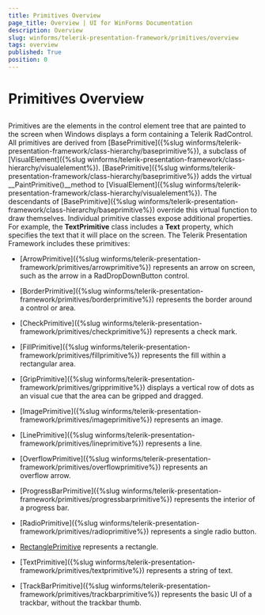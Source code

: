 ```yaml
---
title: Primitives Overview
page_title: Overview | UI for WinForms Documentation
description: Overview
slug: winforms/telerik-presentation-framework/primitives/overview
tags: overview
published: True
position: 0
---
```


# Primitives Overview



## 

Primitives are the elements in the control element tree that are painted to the screen when Windows displays a 
          form containing a Telerik RadControl. All primitives 
          are derived from [BasePrimitive]({%slug winforms/telerik-presentation-framework/class-hierarchy/baseprimitive%}), a 
          subclass of [VisualElement]({%slug winforms/telerik-presentation-framework/class-hierarchy/visualelement%}). 
          [BasePrimitive]({%slug winforms/telerik-presentation-framework/class-hierarchy/baseprimitive%}) adds the virtual 
          __PaintPrimitive()__method to 
          [VisualElement]({%slug winforms/telerik-presentation-framework/class-hierarchy/visualelement%}).
          The descendants of [BasePrimitive]({%slug winforms/telerik-presentation-framework/class-hierarchy/baseprimitive%}) 
          override this virtual function to draw themselves. Individual primitive classes expose additional properties. For example, the 
          __TextPrimitive__ class includes a __Text__ property, which specifies the text that it 
          will place on the screen. The Telerik Presentation Framework includes these primitives:
        

* [ArrowPrimitive]({%slug winforms/telerik-presentation-framework/primitives/arrowprimitive%}) represents an arrow on screen, such as the arrow in a RadDropDownButton control.
          

* [BorderPrimitive]({%slug winforms/telerik-presentation-framework/primitives/borderprimitive%}) represents the border around a control or area.
          

* [CheckPrimitive]({%slug winforms/telerik-presentation-framework/primitives/checkprimitive%}) represents a check mark.
          

* [FillPrimitive]({%slug winforms/telerik-presentation-framework/primitives/fillprimitive%}) represents the fill within a rectangular area.
          

* [GripPrimitive]({%slug winforms/telerik-presentation-framework/primitives/gripprimitive%}) displays a vertical row of dots as an visual cue that the area can be gripped and dragged.
          

* [ImagePrimitive]({%slug winforms/telerik-presentation-framework/primitives/imageprimitive%}) represents an image.
          

* [LinePrimitive]({%slug winforms/telerik-presentation-framework/primitives/lineprimitive%}) represents a line.
          

* [OverflowPrimitive]({%slug winforms/telerik-presentation-framework/primitives/overflowprimitive%}) represents an overflow arrow. 
          

* [ProgressBarPrimitive]({%slug winforms/telerik-presentation-framework/primitives/progressbarprimitive%}) represents the interior of a progress bar.
          

* [RadioPrimitive]({%slug winforms/telerik-presentation-framework/primitives/radioprimitive%}) represents a single radio button.
          

* [RectanglePrimitive](FD9CF07E-B17D-4231-A54A-BA966ACF95A2) represents a rectangle.
          

* [TextPrimitive]({%slug winforms/telerik-presentation-framework/primitives/textprimitive%}) represents a string of text.
          

* [TrackBarPrimitive]({%slug winforms/telerik-presentation-framework/primitives/trackbarprimitive%}) represents the basic UI of a trackbar, without the trackbar thumb.
          
